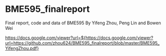 # BME595_finalreport
Final report, code and data of BME595
By Yifeng Zhou, Peng Lin and Bowen Wei



https://docs.google.com/viewer?url=${https://docs.google.com/viewer?url=https://github.com/zhou624/BME595_finalreport/blob/master/BME595_YifengZhou.pdf}
